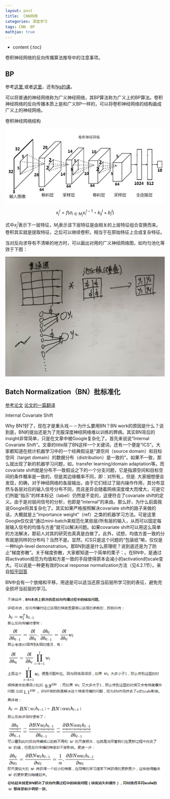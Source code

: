 ```yaml
---
layout: post
title:  CNN网络
categories: 深度学习
tags: CNN  BP
mathjax: true
---
```


* content
{:toc}

卷积神经网络的反向传播算法推导中的注意事项。





## BP

参考[这里](https://www.cnblogs.com/tornadomeet/p/3468450.html),或者[这里](https://github.com/lawlite19/DeepLearning_Python)，还有[Ng的课](https://zhuanlan.zhihu.com/p/32836341)。

可以将普通的神经网络称为广义神经网络，其BP算法称为广义上的BP算法。卷积神经网络的反向传播本质上是和广义BP一样的，可以将卷积神经网络的结构画成广义上的神经网络。

卷积神经网络结构

<div align="center"><img src="/photoes/2018/cnn_str.png" /></div>

$$
\mathrm x_j^l = f(\sigma_{i \in M_j}\mathrm x_i^{l-1} \star k_{ij}^{l} + b_j^l)
$$

式中$x_j^l$表示下一层特征，$M_j$表示该下层特征是由相关的上层特征组合变换而来。卷积其实就是提取特征，之后可以继续卷积，相当于在原始特征上合成复杂特征。

当对反向求导有不清晰的地方时，可以画出对用的广义神经网络图，如均匀池化等效于下图：

<div align="center"><img src="/photoes/2018/cnn_bp.png" /></div>

## Batch Normalization（BN）批标准化

[参考论文](http://proceedings.mlr.press/v37/ioffe15.pdf) [论文的一篇翻译](http://blog.csdn.net/linmingan/article/details/50780761)

Internal Covariate Shift

Why BN?好了，现在才是重头戏－－为什么要用BN？BN work的原因是什么？说到底，BN的提出还是为了克服深度神经网络难以训练的弊病。其实BN背后的insight非常简单，只是在文章中被Google复杂化了。首先来说说“Internal Covariate Shift”。文章的title除了BN这样一个关键词，还有一个便是“ICS”。大家都知道在统计机器学习中的一个经典假设是“源空间（source domain）和目标空间（target domain）的数据分布（distribution）是一致的”。如果不一致，那么就出现了新的机器学习问题，如，transfer learning/domain adaptation等。而covariate shift就是分布不一致假设之下的一个分支问题，它是指源空间和目标空间的条件概率是一致的，但是其边缘概率不同，即：对所有,，但是. 大家细想便会发现，的确，对于神经网络的各层输出，由于它们经过了层内操作作用，其分布显然与各层对应的输入信号分布不同，而且差异会随着网络深度增大而增大，可是它们所能“指示”的样本标记（label）仍然是不变的，这便符合了covariate shift的定义。由于是对层间信号的分析，也即是“internal”的来由。那么好，为什么前面我说Google将其复杂化了。其实如果严格按照解决covariate shift的路子来做的话，大概就是上“importance weight”（ref）之类的机器学习方法。可是这里Google仅仅说“通过mini-batch来规范化某些层/所有层的输入，从而可以固定每层输入信号的均值与方差”就可以解决问题。如果covariate shift可以用这么简单的方法解决，那前人对其的研究也真真是白做了。此外，试想，均值方差一致的分布就是同样的分布吗？当然不是。显然，ICS只是这个问题的“包装纸”嘛，仅仅是一种high-level demonstration。那BN到底是什么原理呢？说到底还是为了防止“梯度弥散”。关于梯度弥散，大家都知道一个简单的栗子：。在BN中，是通过将activation规范为均值和方差一致的手段使得原本会减小的activation的scale变大。可以说是一种更有效的local response normalization方法（见4.2.1节）。来自[知乎回答](https://www.zhihu.com/question/38102762)

BN中会有一个放缩和平移，用途是可以适当还原当前层所学习到的表征，避免完全损坏当前层的学习。

<div align="center"><img src="/photoes/2018/bn_why.png" /></div>






